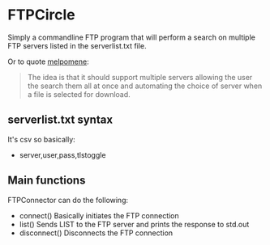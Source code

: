 FTPCircle
==========

Simply a commandline FTP program that will perform a search on multiple FTP servers listed in the serverlist.txt file.

Or to quote [melpomene](http://blog.kejsarmakten.se/all/projects/2011/05/15/python-ftp-client.html):

> The idea is that it should support multiple servers
> allowing the user the search them all at once
> and automating the choice of server when a file is selected for download.

serverlist.txt syntax
---------------------

It's csv so basically:

* server,user,pass,tlstoggle

Main functions
--------------

FTPConnector can do the following:

* connect()
	Basically initiates the FTP connection
* list()
	Sends LIST to the FTP server and prints the response to std.out
* disconnect()
	Disconnects the FTP connection

